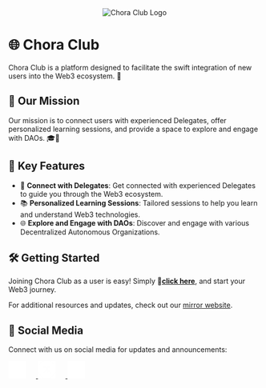 <div align="center">
  <img src="https://github.com/ChoraClub/.github/blob/main/ChoraClub_Cover.png" alt="Chora Club Logo" width="400">
</div>

# 🌐 Chora Club

Chora Club is a platform designed to facilitate the swift integration of new users into the Web3 ecosystem. 🚀

## 🤝 Our Mission

Our mission is to connect users with experienced Delegates, offer personalized learning sessions, and provide a space to explore and engage with DAOs. 🎓🔗

## 🌱 Key Features

- 🤝 **Connect with Delegates**: Get connected with experienced Delegates to guide you through the Web3 ecosystem.
- 📚 **Personalized Learning Sessions**: Tailored sessions to help you learn and understand Web3 technologies.
- 🌐 **Explore and Engage with DAOs**: Discover and engage with various Decentralized Autonomous Organizations.

## 🛠 Getting Started

Joining Chora Club as a user is easy! Simply **🔗[click here](https://chora.club)**, and start your Web3 journey.

For additional resources and updates, check out our [mirror website](https://mirror.xyz/0x30d644CBf785167D8CaBcB35602959E19D9004Db).

## 📱 Social Media

Connect with us on social media for updates and announcements:

<p align="left">
  <a href="https://discord.gg/mFyeq34cGM" target="_blank" title="Discord">
    <img src="https://github.com/ChoraClub/.github/blob/main/images/discord.png?raw=true" alt="Discord" width="35" height="35" style="margin-right: 20px; cursor: pointer;" />
  </a>
  
  <a href="https://twitter.com/ChoraClub" target="_blank" title="X (Formerly Twitter)">
    <img src="https://github.com/ChoraClub/.github/blob/main/images/x.png?raw=true" alt="Twitter" width="35" height="35" style="margin-right: 20px; cursor: pointer;" />
  </a>
  
  <a href="https://t.me/choraclub" target="_blank" title="Telegram">
    <img src="https://github.com/ChoraClub/.github/blob/main/images/telegram.png?raw=true" alt="Telegram" width="35" height="35" style="margin-right: 20px; cursor: pointer;" />
  </a>
</p>



